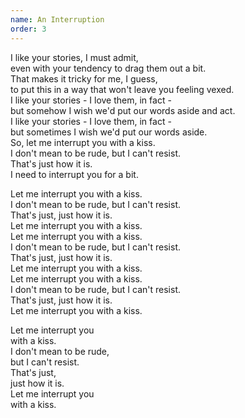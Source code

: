 ```yaml
---
name: An Interruption
order: 3
---
```

I like your stories, I must admit,  
even with your tendency to drag them out a bit.  
That makes it tricky for me, I guess,  
to put this in a way that won't leave you feeling vexed.  
I like your stories - I love them, in fact -  
but somehow I wish we'd put our words aside and act.  
I like your stories - I love them, in fact -  
but sometimes I wish we'd put our words aside.  
So, let me interrupt you with a kiss.  
I don't mean to be rude, but I can't resist.  
That's just how it is.  
I need to interrupt you for a bit.

Let me interrupt you with a kiss.  
I don't mean to be rude, but I can't resist.  
That's just, just how it is.  
Let me interrupt you with a kiss.  
Let me interrupt you with a kiss.  
I don't mean to be rude, but I can't resist.  
That's just, just how it is.  
Let me interrupt you with a kiss.  
Let me interrupt you with a kiss.  
I don't mean to be rude, but I can't resist.  
That's just, just how it is.  
Let me interrupt you with a kiss.

Let me interrupt you  
with a kiss.  
I don't mean to be rude,  
but I can't resist.  
That's just,  
just how it is.  
Let me interrupt you  
with a kiss.
